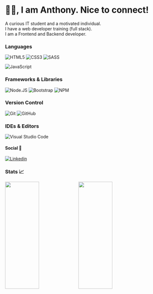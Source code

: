 <p align="center">
<h1>👋🏽, I am Anthony. Nice to connect!</h2> 
</p>

  A curious IT student and a motivated individual.  
  I have a web developer training (full stack).  
  I am a Frontend and Backend developer.  

### Languages

![HTML5](https://img.shields.io/badge/-HTML5-%23E44D27?style=for-the-badge&logo=html5&logoColor=ffffff)
![CSS3](https://img.shields.io/badge/-CSS3-%231572B6?style=for-the-badge&logo=css3) 
![SASS](https://img.shields.io/badge/SASS-hotpink.svg?style=for-the-badge&logo=SASS&logoColor=white)

![JavaScript](https://img.shields.io/badge/JAVASCRIPT-323330?style=for-the-badge&logo=javascript&logoColor=F7DF1E) 

### Frameworks & Libraries

![Node.JS](https://img.shields.io/badge/NODE.JS-43853D?style=for-the-badge&logo=node.js&logoColor=ffffff)
![Bootstrap](https://img.shields.io/badge/Bootstrap-941BD6?style=for-the-badge&logo=Bootstrap&logoColor=ffffff)
![NPM](https://img.shields.io/badge/NPM-%23000000.svg?style=for-the-badge&logo=npm&logoColor=white)

### Version Control

![Git](https://img.shields.io/badge/git-%23F05033.svg?style=for-the-badge&logo=git&logoColor=white)
![GitHub](https://img.shields.io/badge/github-%23121011.svg?style=for-the-badge&logo=github&logoColor=white)

### IDEs & Editors

![Visual Studio Code](https://img.shields.io/badge/Visual%20Studio%20Code-0078d7.svg?style=for-the-badge&logo=visual-studio-code&logoColor=white)

#### Social 👥

[![Linkedin](https://img.shields.io/badge/-Anthony%20Brantus-black?style=for-the-badge&logo=Linkedin)](https://www.linkedin.com/in/anthony-brantus-1327241b7/)                   

### Stats 📈
<img align="left" width="47%" height="350px" src="https://github-readme-stats.vercel.app/api?username=Anthonyi0&hide=stars&show_icons=true&theme=blueberry" />

<img align="left" width="47%" height="350px" src="https://github-readme-stats.vercel.app/api/top-langs/?username=Anthonyi0&layout=compact&theme=blueberry" /> 
